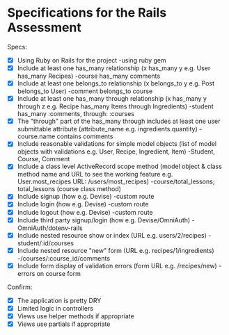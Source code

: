 # Specifications for the Rails Assessment

Specs:
- [x] Using Ruby on Rails for the project  -using ruby gem
- [x] Include at least one has_many relationship (x has_many y e.g. User has_many Recipes)  -course has_many comments
- [x] Include at least one belongs_to relationship (x belongs_to y e.g. Post belongs_to User)  -comment belongs_to course
- [x] Include at least one has_many through relationship (x has_many y through z e.g. Recipe has_many Items through Ingredients)  -student has_many :comments, through: :courses 
- [x] The "through" part of the has_many through includes at least one user submittable attribute (attribute_name e.g. ingredients.quantity)  -course.name contains comments
- [x] Include reasonable validations for simple model objects (list of model objects with validations e.g. User, Recipe, Ingredient, Item)  -Student, Course, Comment
- [x] Include a class level ActiveRecord scope method (model object & class method name and URL to see the working feature e.g. User.most_recipes URL: /users/most_recipes)  -course/total_lessons; total_lessons (course class method)
- [x] Include signup (how e.g. Devise)  -custom route
- [x] Include login (how e.g. Devise)  -custom route
- [x] Include logout (how e.g. Devise)  -custom route
- [x] Include third party signup/login (how e.g. Devise/OmniAuth)  -OmniAuth/dotenv-rails
- [x] Include nested resource show or index (URL e.g. users/2/recipes)  -student/:id/courses
- [x] Include nested resource "new" form (URL e.g. recipes/1/ingredients)  -/courses/:course_id/comments
- [x] Include form display of validation errors (form URL e.g. /recipes/new)  -errors on course form

Confirm:
- [x] The application is pretty DRY
- [x] Limited logic in controllers
- [x] Views use helper methods if appropriate
- [x] Views use partials if appropriate
